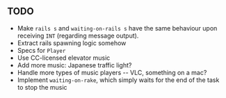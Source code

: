 ## TODO

- Make `rails s` and `waiting-on-rails s` have the same behaviour upon receiving `INT` (regarding message output).
- Extract rails spawning logic somehow
- Specs for `Player`
- Use CC-licensed elevator music
- Add more music: Japanese traffic light?
- Handle more types of music players -- VLC, something on a mac?
- Implement `waiting-on-rake`, which simply waits for the end of the task to stop the music
